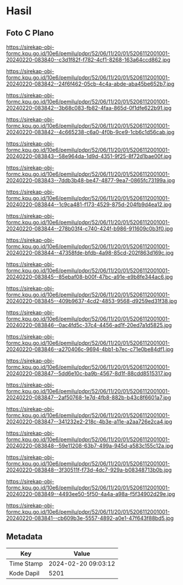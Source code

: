 # Hasil

## Foto C Plano

https://sirekap-obj-formc.kpu.go.id/10e6/pemilu/pdpr/52/06/11/20/01/5206112001001-20240220-083840--c3d1f82f-f782-4cf1-8268-163a64ccd862.jpg

https://sirekap-obj-formc.kpu.go.id/10e6/pemilu/pdpr/52/06/11/20/01/5206112001001-20240220-083842--24f6f462-05cb-4c4a-abde-aba45be652b7.jpg

https://sirekap-obj-formc.kpu.go.id/10e6/pemilu/pdpr/52/06/11/20/01/5206112001001-20240220-083842--3b68c083-fb82-4faa-865d-0f1dfe622b91.jpg

https://sirekap-obj-formc.kpu.go.id/10e6/pemilu/pdpr/52/06/11/20/01/5206112001001-20240220-083842--4c665238-c6a0-4f0b-9ce9-1cb6c1d56cab.jpg

https://sirekap-obj-formc.kpu.go.id/10e6/pemilu/pdpr/52/06/11/20/01/5206112001001-20240220-083843--58e964da-1d9d-4351-9f25-8f72d1bae00f.jpg

https://sirekap-obj-formc.kpu.go.id/10e6/pemilu/pdpr/52/06/11/20/01/5206112001001-20240220-083843--7ddb3b48-be47-4877-9ea7-0865fc73199a.jpg

https://sirekap-obj-formc.kpu.go.id/10e6/pemilu/pdpr/52/06/11/20/01/5206112001001-20240220-083844--1c9ca481-f173-4529-875d-204fb9d4ea12.jpg

https://sirekap-obj-formc.kpu.go.id/10e6/pemilu/pdpr/52/06/11/20/01/5206112001001-20240220-083844--278b03f4-c740-424f-b986-911609c0b3f0.jpg

https://sirekap-obj-formc.kpu.go.id/10e6/pemilu/pdpr/52/06/11/20/01/5206112001001-20240220-083844--47358fde-bfdb-4a98-85cd-202f863d169c.jpg

https://sirekap-obj-formc.kpu.go.id/10e6/pemilu/pdpr/52/06/11/20/01/5206112001001-20240220-083845--85ebaf08-b00f-47bc-a91e-e9b8fe344ac6.jpg

https://sirekap-obj-formc.kpu.go.id/10e6/pemilu/pdpr/52/06/11/20/01/5206112001001-20240220-083845--409b9637-4cd2-4853-9568-d9259ed31f38.jpg

https://sirekap-obj-formc.kpu.go.id/10e6/pemilu/pdpr/52/06/11/20/01/5206112001001-20240220-083846--0ac4fd5c-37c4-4456-ad1f-20ed7a1d5825.jpg

https://sirekap-obj-formc.kpu.go.id/10e6/pemilu/pdpr/52/06/11/20/01/5206112001001-20240220-083846--a270406c-9694-4bb1-b7ec-c71e0be84df1.jpg

https://sirekap-obj-formc.kpu.go.id/10e6/pemilu/pdpr/52/06/11/20/01/5206112001001-20240220-083847--5dd6e10c-ba9b-4567-8d1f-88cdd8515317.jpg

https://sirekap-obj-formc.kpu.go.id/10e6/pemilu/pdpr/52/06/11/20/01/5206112001001-20240220-083847--2af50768-1e7d-4fb8-882b-b43c8f6601a7.jpg

https://sirekap-obj-formc.kpu.go.id/10e6/pemilu/pdpr/52/06/11/20/01/5206112001001-20240220-083847--341232e2-218c-4b3e-a11e-a2aa726e2ca4.jpg

https://sirekap-obj-formc.kpu.go.id/10e6/pemilu/pdpr/52/06/11/20/01/5206112001001-20240220-083848--59e11208-63b7-499a-945d-a583c155c12a.jpg

https://sirekap-obj-formc.kpu.go.id/10e6/pemilu/pdpr/52/06/11/20/01/5206112001001-20240220-083848--3f30511f-f73d-4dc7-929a-b08348713b0b.jpg

https://sirekap-obj-formc.kpu.go.id/10e6/pemilu/pdpr/52/06/11/20/01/5206112001001-20240220-083849--4493ee50-5f50-4a4a-a98a-f5f34902d29e.jpg

https://sirekap-obj-formc.kpu.go.id/10e6/pemilu/pdpr/52/06/11/20/01/5206112001001-20240220-083841--cb609b3e-5557-4892-a0e1-47f643f88bd5.jpg


## Metadata

| Key        | Value               |
| ---------- | ------------------- |
| Time Stamp | 2024-02-20 09:03:12 |
| Kode Dapil | 5201                |



